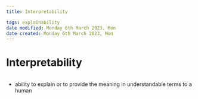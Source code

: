 ```yaml
---
title: Interpretability

tags: explainability 
date modified: Monday 6th March 2023, Mon
date created: Monday 6th March 2023, Mon
---
```


# Interpretability
```toc
```

- ability to explain or to provide the meaning in understandable terms to a human

